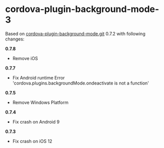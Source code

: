 # cordova-plugin-background-mode-3

Based on [cordova-plugin-background-mode.git](https://github.com/katzer/cordova-plugin-background-mode.git) 0.7.2 with following changes:

**0.7.8**

- Remove iOS

**0.7.7**

- Fix Android runtime Error 'cordova.plugins.backgroundMode.ondeactivate is not a function'

**0.7.5**

- Remove Windows Platform

**0.7.4**

- Fix crash on Android 9

**0.7.3**

- Fix crash on iOS 12
